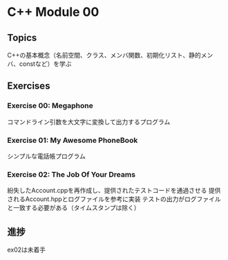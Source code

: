 # C++ Module 00

## Topics
C++の基本概念（名前空間、クラス、メンバ関数、初期化リスト、静的メンバ、constなど）を学ぶ

## Exercises
### Exercise 00: Megaphone

コマンドライン引数を大文字に変換して出力するプログラム

### Exercise 01: My Awesome PhoneBook

シンプルな電話帳プログラム

### Exercise 02: The Job Of Your Dreams

紛失したAccount.cppを再作成し、提供されたテストコードを通過させる
提供されるAccount.hppとログファイルを参考に実装
テストの出力がログファイルと一致する必要がある（タイムスタンプは除く）

## 進捗
ex02は未着手

